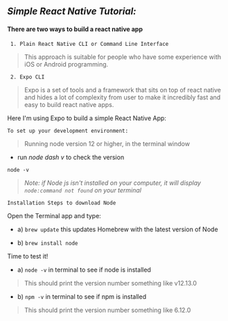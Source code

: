 ## _Simple React Native Tutorial:_

#### There are two ways to build a react native app 

```ssh
 1. Plain React Native CLI or Command Line Interface
 ```
> This approach is suitable for people who have some experience with iOS or Android programming.

```ssh
 2. Expo CLI
 ```
> Expo is a set of tools and a framework that sits on top of react native and hides a lot of complexity from user to make it incredibly fast and easy to build react native apps.

Here I'm using Expo to build a simple React Native App: 

```ssh
To set up your development environment:
```

> Running node version 12 or higher, in the terminal window
- run _node dash v_ to check the version

`node -v`

> _Note: if Node js isn't installed on your computer, it will display `node:command not found` on your terminal_

```ssh
Installation Steps to download Node
```
Open the Terminal app and type:

- a) `brew update` this updates Homebrew with the latest version of Node

- b) `brew install node`

Time to test it!
- a) `node -v` in terminal to see if node is installed
> This should print the version number something like v12.13.0

- b) `npm -v` in terminal to see if npm is installed
> This should print the version number something like 6.12.0




